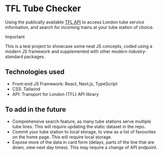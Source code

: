# TFL Tube Checker

Using the publically available [TFL API](https://api-portal.tfl.gov.uk/apis) to access London tube service information, and search for incoming trains at your tube station of choice.

> [!IMPORTANT]
> This is a test project to showcase some neat JS concepts, coded using a modern JS framework and supplemented with other modern industry-standard packages.

## Technologies used

- Front-end JS Framework: React, Next.js, TypeScript
- CSS: Tailwind
- API: Transport for London (TFL) API library

## To add in the future

- Comprehensive search feature, as many tube stations serve multiple tube lines. This will require updating the static dataset in the repo.
- Commit your tube station to local storage, to view as a list of favourites on the home page. This will require local storage.
- Expose more of the data in card form (delays, parts of the line that are down, view next day times). This may require a change of API endpoint.
